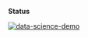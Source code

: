 **Status**

[![data-science-demo](https://github.com/ChristerAkerblom/Data-Science-Demo/actions/workflows/main.yml/badge.svg)](https://github.com/ChristerAkerblom/Data-Science-Demo/actions/workflows/main.yml)
